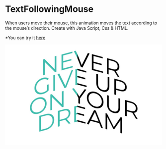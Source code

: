 # TextFollowingMouse
When users move their mouse, this animation moves the text according to the mouse’s direction.
Create with Java Script, Css & HTML.

*You can try it [here](https://sh-anna.github.io/TextFollowingMouse/)

![](Capture.JPG)

